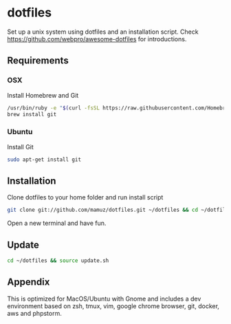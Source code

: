 dotfiles
========

Set up a unix system using dotfiles and an installation script.
Check https://github.com/webpro/awesome-dotfiles for introductions.

## Requirements

### OSX

Install Homebrew and Git

```sh
/usr/bin/ruby -e "$(curl -fsSL https://raw.githubusercontent.com/Homebrew/install/master/install)"
brew install git
```

### Ubuntu

Install Git

```sh
sudo apt-get install git
```

## Installation

Clone dotfiles to your home folder and run install script

```sh
git clone git://github.com/mamuz/dotfiles.git ~/dotfiles && cd ~/dotfiles && source install.sh
```

Open a new terminal and have fun.

## Update 

```sh
cd ~/dotfiles && source update.sh
```

## Appendix

This is optimized for MacOS/Ubuntu with Gnome and includes a dev environment
based on zsh, tmux, vim, google chrome browser, git, docker, aws and phpstorm.
